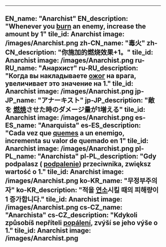 ---

EN_name: "Anarchist"
EN_description: "Whenever you  <u>burn</u> an enemy, increase the amount by 1"
tile_id: Anarchist
image: /images/Anarchist.png
zh-CN_name: "毒火"
zh-CN_description: "你施加的燃烧效果+1。"
tile_id: Anarchist
image: /images/Anarchist.png
ru-RU_name: "Анархист"
ru-RU_description: "Когда вы накладываете  <u>ожог</u> на врага, увеличивает это значение на 1."
tile_id: Anarchist
image: /images/Anarchist.png
jp-JP_name: "アナーキスト"
jp-JP_description: "敵を <u>燃焼</u>させた時のダメージ量が1増える"
tile_id: Anarchist
image: /images/Anarchist.png
es-ES_name: "Anarquista"
es-ES_description: "Cada vez que  <u>quemes</u> a un enemigo, incrementa su valor de quemado en 1"
tile_id: Anarchist
image: /images/Anarchist.png
pl-PL_name: "Anarchista"
pl-PL_description: "Gdy podpalasz ( <u>podpalenie</u>) przeciwnika, zwiększ wartość o 1."
tile_id: Anarchist
image: /images/Anarchist.png
ko-KR_name: "무정부주의자"
ko-KR_description: "적을  <u>연소</u>시킬 때의 피해량이 1 증가합니다."
tile_id: Anarchist
image: /images/Anarchist.png
cs-CZ_name: "Anarchista"
cs-CZ_description: "Kdykoli způsobíš nepříteli  <u>popálení</u>, zvýší se jeho výše o 1."
tile_id: Anarchist
image: /images/Anarchist.png
---